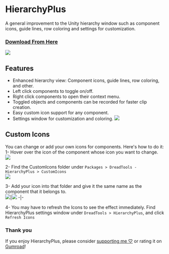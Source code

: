 # HierarchyPlus
A general improvement to the Unity hierarchy window such as component icons, guide lines, row coloring and settings for customization.
### [Download From Here](https://vpm.dreadscripts.com/)
![](https://i.imgur.com/w1uNB7O.gif)
## Features
- Enhanced hierarchy view: Component icons, guide lines, row coloring, and other.
- Left click components to toggle on/off.
- Right click components to open their context menu.
- Toggled objects and components can be recorded for faster clip creation.
- Easy custom icon support for any component.
- Settings window for customization and coloring.
![](https://i.imgur.com/dMLpefz.png)

## Custom Icons
You can change or add your own icons for components. Here's how to do it:  
1- Hover over the icon of the component whose icon you want to change.  
![](https://i.imgur.com/if4bi2P.png)

2- Find the CustomIcons folder under `Packages > DreadTools - HierarchyPlus > CustomIcons`  
![](https://i.imgur.com/xMjNENk.png)

3- Add your icon into that folder and give it the same name as the component that it belongs to.  
![](https://i.imgur.com/TCPyfY1.png)|![](https://i.imgur.com/QzU3D7c.png)
-|-

4- You may have to refresh the Icons to see the effect immediately. Find HierarchyPlus settings window under `DreadTools > HierarchyPlus`, and click `Refresh Icons`

### Thank you
If you enjoy HierarchyPlus, please consider [supporting me ♡](https://ko-fi.com/Dreadrith) or rating it on [Gumroad](https://dreadrith.gumroad.com/l/HierarchyPlus)!